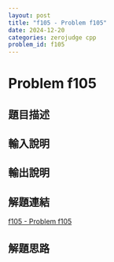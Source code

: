 ```yaml
---
layout: post
title: "f105 - Problem f105"
date: 2024-12-20
categories: zerojudge cpp
problem_id: f105
---
```


# Problem f105

## 題目描述



## 輸入說明



## 輸出說明



## 解題連結

[f105 - Problem f105](https://zerojudge.tw/ShowProblem?problemid=f105)

## 解題思路

